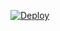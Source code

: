 [![Deploy](https://button.deta.dev/1/svg)](https://go.deta.dev/deploy?repo=https://github.com/SimpleProxyProject/simple-proxy-2)